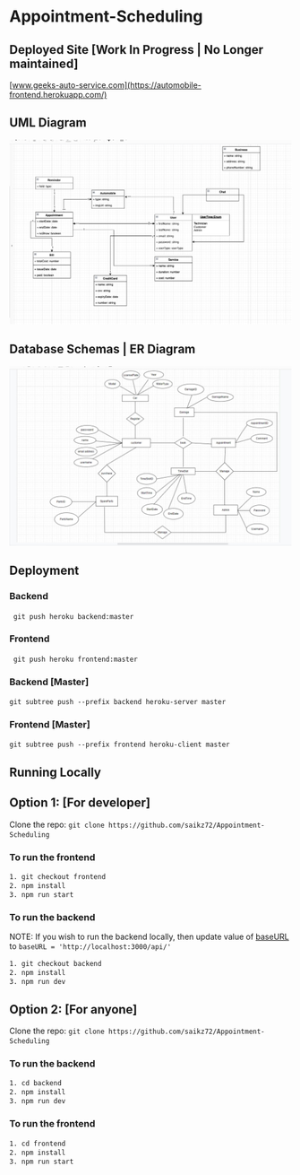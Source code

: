 # Appointment-Scheduling

## Deployed Site [Work In Progress | No Longer maintained]
[www.geeks-auto-service.com](https://automobile-frontend.herokuapp.com/)

## UML Diagram
![UML Diagram](https://github.com/saikz72/Appointment-Scheduling/blob/master/resources/Screen%20Shot%202021-12-24%20at%209.39.46%20PM.png)

## Database Schemas | ER Diagram
![ER Diagram](https://github.com/saikz72/Appointment-Scheduling/blob/master/resources/ER_Diagram.jpeg)


## Deployment
### Backend
``` git push heroku backend:master```
### Frontend
``` git push heroku frontend:master```

### Backend [Master]
```git subtree push --prefix backend heroku-server master```

### Frontend [Master]
```git subtree push --prefix frontend heroku-client master```

## Running Locally

## Option 1: [For developer]
Clone the repo: ```git clone https://github.com/saikz72/Appointment-Scheduling```

### To run the frontend
```
1. git checkout frontend
2. npm install
3. npm run start
```

### To run the backend
NOTE: If you wish to run the backend locally, then update value of [baseURL](https://github.com/saikz72/Appointment-Scheduling/blob/frontend/src/utility/constants.ts) to ```baseURL = 'http://localhost:3000/api/'``` 
```
1. git checkout backend
2. npm install
3. npm run dev
```

## Option 2: [For anyone]
Clone the repo: ```git clone https://github.com/saikz72/Appointment-Scheduling```

### To run the backend
```
1. cd backend
2. npm install
3. npm run dev
```

### To run the frontend
```
1. cd frontend
2. npm install
3. npm run start
```





